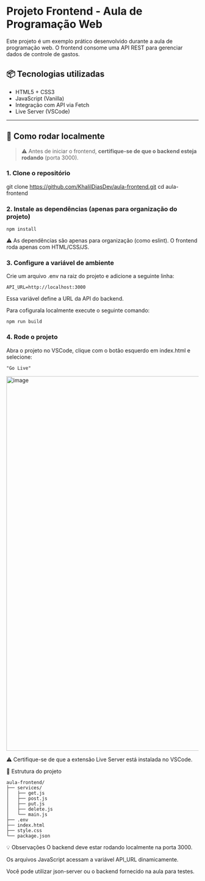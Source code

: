 # Projeto Frontend - Aula de Programação Web

Este projeto é um exemplo prático desenvolvido durante a aula de programação web. O frontend consome uma API REST para gerenciar dados de controle de gastos.

## 📦 Tecnologias utilizadas

- HTML5 + CSS3
- JavaScript (Vanilla)
- Integração com API via Fetch
- Live Server (VSCode)

---

## 🚀 Como rodar localmente

> ⚠️ Antes de iniciar o frontend, **certifique-se de que o backend esteja rodando** (porta 3000).

### 1. Clone o repositório


git clone https://github.com/KhalilDiasDev/aula-frontend.git
cd aula-frontend
 ### 2. Instale as dependências (apenas para organização do projeto)
```
npm install
```
⚠️ As dependências são apenas para organização (como eslint). O frontend roda apenas com HTML/CSS/JS.

### 3. Configure a variável de ambiente
Crie um arquivo .env na raiz do projeto e adicione a seguinte linha:
```
API_URL=http://localhost:3000
```
Essa variável define a URL da API do backend.

Para cofigurala localmente execute o seguinte comando:
```
npm run build
```

### 4. Rode o projeto
Abra o projeto no VSCode, clique com o botão esquerdo em index.html e selecione:
```
"Go Live"
```
<img width="1856" height="981" alt="image" src="https://github.com/user-attachments/assets/72a1d933-afa3-4e37-9564-48dd3d8890c3" />

⚠️ Certifique-se de que a extensão Live Server está instalada no VSCode.

📁 Estrutura do projeto
```
aula-frontend/
├── services/
│   ├── get.js
│   ├── post.js
│   ├── put.js
│   ├── delete.js
│   └── main.js
├── .env
├── index.html
├── style.css
└── package.json

```
💡 Observações
O backend deve estar rodando localmente na porta 3000.

Os arquivos JavaScript acessam a variável API_URL dinamicamente.

Você pode utilizar json-server ou o backend fornecido na aula para testes.


